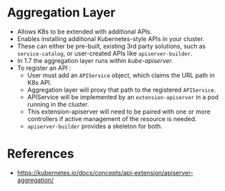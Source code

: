 # Aggregation Layer
* Allows K8s to be extended with additional APIs.
* Enables installing additional Kubernetes-style APIs in your cluster.
* These can either be pre-built, existing 3rd party solutions, such as `service-catalog`, or user-created APIs like `apiserver-builder`.
* In 1.7 the aggregation layer runs within _kube-apiserver_.
* To register an API :
	* User must add an `APIService` object, which claims the URL path in K8s API.
	* Aggregation layer will proxy that path to the registered `APIService`.
	* APIService will be implemented by an `extension-apiserver` in a pod running in the cluster.
	* This extension-apiserver will need to be paired with one or more controllers if active management of the resource is needed.
	* `apiserver-builder` provides a skeleton for both.
# References
* https://kubernetes.io/docs/concepts/api-extension/apiserver-aggregation/
